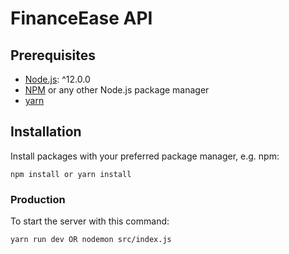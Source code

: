 # FinanceEase API

## Prerequisites

- [Node.js](https://nodejs.org/): ^12.0.0
- [NPM](https://npmjs.org/) or any other Node.js package manager
- [yarn](https://yarnpkg.com/)

## Installation

Install packages with your preferred package manager, e.g. npm:

```
npm install or yarn install
```

### Production

To start the server with this command:

```
yarn run dev OR nodemon src/index.js
```
